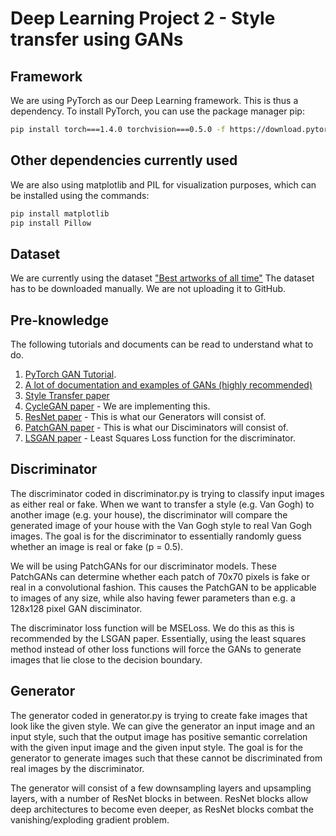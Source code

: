 # Deep Learning Project 2 - Style transfer using GANs

## Framework
We are using PyTorch as our Deep Learning framework.
This is thus a dependency.
To install PyTorch, you can use the package manager pip:

```bash
pip install torch===1.4.0 torchvision===0.5.0 -f https://download.pytorch.org/whl/torch_stable.html
```

## Other dependencies currently used
We are also using matplotlib and PIL for visualization purposes, which can be installed using the commands:
```bash
pip install matplotlib
pip install Pillow
```

## Dataset
We are currently using the dataset ["Best artworks of all time"](https://www.kaggle.com/ikarus777/best-artworks-of-all-time)
The dataset has to be downloaded manually. We are not uploading it to GitHub.

## Pre-knowledge
The following tutorials and documents can be read to understand what to do.
1) [PyTorch GAN Tutorial](https://pytorch.org/tutorials/beginner/dcgan_faces_tutorial.html).
2) [A lot of documentation and examples of GANs (highly recommended)](https://github.com/nashory/gans-awesome-applications)
3) [Style Transfer paper](https://arxiv.org/pdf/1703.07511.pdf)
4) [CycleGAN paper](https://arxiv.org/pdf/1703.10593.pdf) - We are implementing this.
5) [ResNet paper](https://arxiv.org/pdf/1512.03385.pdf) - This is what our Generators will consist of.
6) [PatchGAN paper](https://arxiv.org/pdf/1611.07004.pdf) - This is what our Disciminators will consist of.
7) [LSGAN paper](https://arxiv.org/pdf/1611.04076.pdf) - Least Squares Loss function for the discriminator.

## Discriminator
The discriminator coded in discriminator.py is trying to classify input images as either real or fake. When we want to transfer a style (e.g. Van Gogh) to another image (e.g. your house), the discriminator will compare the generated image of your house with the Van Gogh style to real Van Gogh images. The goal is for the discriminator to essentially randomly guess whether an image is real or fake (p = 0.5).

We will be using PatchGANs for our discriminator models. These PatchGANs can determine whether each patch of 70x70 pixels is fake or real in a convolutional fashion. This causes the PatchGAN to be applicable to images of any size, while also having fewer parameters than e.g. a 128x128 pixel GAN disciminator. 

The discriminator loss function will be MSELoss. We do this as this is recommended by the LSGAN paper. Essentially, using the least squares method instead of other loss functions will force the GANs to generate images that lie close to the decision boundary.

## Generator
The generator coded in generator.py is trying to create fake images that look like the given style. We can give the generator an input image and an input style, such that the output image has positive semantic correlation with the given input image and the given input style. The goal is for the generator to generate images such that these cannot be discriminated from real images by the discriminator.

The generator will consist of a few downsampling layers and upsampling layers, with a number of ResNet blocks in between. ResNet blocks allow deep architectures to become even deeper, as ResNet blocks combat the vanishing/exploding gradient problem. 